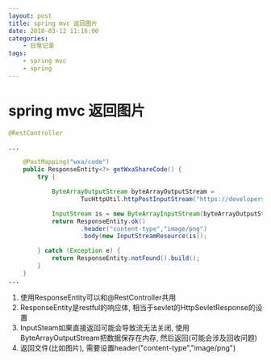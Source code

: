 ```yaml
---
layout: post
title: spring mvc 返回图片
date: 2018-03-12 11:16:00
categories:
    - 日常记录
tags:
    - spring mvc
    - spring
---
```


# spring mvc 返回图片

```java
@RestController

...

    @PostMapping("wxa/code")
    public ResponseEntity<?> getWxaShareCode() {
        try {

            ByteArrayOutputStream byteArrayOutputStream =
                    TucHttpUtil.httpPostInputStream("https://developers.weixin.qq.com/miniprogram/dev/image/qrcode/qrcode.png?t=18082721", null);

            InputStream is = new ByteArrayInputStream(byteArrayOutputStream.toByteArray());
            return ResponseEntity.ok()
                    .header("content-type","image/png")
                    .body(new InputStreamResource(is));

        } catch (Exception e) {
            return ResponseEntity.notFound().build();
        }
    }
...
```

1. 使用ResponseEntity可以和@RestController共用
2. ResponseEntity是restful的响应体, 相当于sevlet的HttpSevletResponse的设置
3. InputSteam如果直接返回可能会导致流无法关闭, 使用ByteArrayOutputStream把数据保存在内存, 然后返回(可能会涉及回收问题)
4. 返回文件(比如图片), 需要设置header("content-type","image/png")